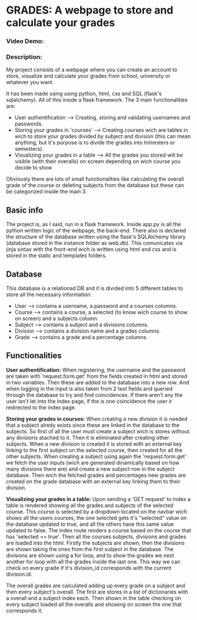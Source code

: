 # GRADES: A webpage to store and calculate your grades
### Video Demo: <URL HERE>
### Description:
My project consists of a webpage where you can create an account to store, visualize and calculate your grades from school, university or whatever you want.

It has been made using using python, html, css and SQL (flask's sqlalchemy). All of this inside a flask framework.
The 3 main functionalities are:
  - User authentification --> Creating, storing and validating usernames and passwords.
  - Storing your grades in 'courses' --> Creating courses wich are tables in wich to store your grades divided by subject and division (this can mean anything, but it's purpose is to divide the grades into trimesters or semesters).
  - Visualizing your grades in a table --> All the grades you stored will be visible (with their overalls) on screen depending on wich course you decide to show

Obviously there are lots of small functionalities like calculating the overall grade of the course or deleting subjects from the database but these can be categorized inside the main 3.

## Basic info
The project is, as I said, run in a flask framework. Inside app.py is all the python written logic of the webpage, the back-end. There also is declared the structure of the database written using the flask's SQLAlchemy library (database stored in the instance folder as web.db). This comunicates via jinja sintax with the front-end wich is written using html and css and is stored in the static and templates folders.

## Database
This database is a relationad DB and it is divided into 5 different tables to store all the necessary information:
 - User --> contains a username, a password and a courses columns.
 - Course --> contains a course, a selected (to know wich course to show on screen) and a subjects column.
 - Subject --> contains a subject and a divisions columns.
 - Division --> contains a division name and a grades columns.
 - Grade --> contains a grade and a percentage columns.

## Functionalities

**User authentification:** When registering, the username and the password are taken with 'request.form.get' from the fields created in html and stored in two variables. Then these are added to the database into a new row. And when logging in the input is also taken from 2 text fields and queried through the database to try and find coincidences. If there aren't any the user isn't let into the index page, if the is one coincidence the user ir redirected to the index page.

**Storing your grades in courses:** When creating a new division it is needed that a subject alredy exists since these are linked in the database to the subjects. So first of all the user must create a subject wich is stores without any divisions atached to it. Then it is eliminated after creating other subjects. When a new division is created it is stored with an external key linking to the first subject on the selected course, then created for all the other subjects.
When creating a subject using again the 'request.form.get' we fetch the user inputs (wich are generated dinamically based on how many divisions there are) and create a new subject row in the subject database. Then wich the fetched grades and percentages new grades are created on the grade database with an external key linking them to their division.

**Visualizing your grades in a table:** Upon sending a 'GET request' to index a table is rendered showing all the grades and subjects of the selected course. This course is selected by a dropdown located on the navbar wich shows all the users courses, the one selected gets it's "selected" value on the database updated to true, and all the others have this same value updated to false. The index route renders a course based on the course that has 'selected == true'. Then all the courses subjects, divisions and grades are loaded into the html. Firstly the subjects are shown, then the divisions are shown taking the ones from the first subject in the database. The divisions are shown using a for loop, and to show the grades we nest another for loop with all the grades inside the last one. This way we can check on every grade if it's division_id corresponds with the current division.id.

The overall grades are calculated adding up every grade on a subject and then every subject's overall. The first are stores in a list of dictionaries with a overall and a subject index each.
Then shown in the table checking on every subject loaded all the overalls and showing on screen the one that corresponds it.